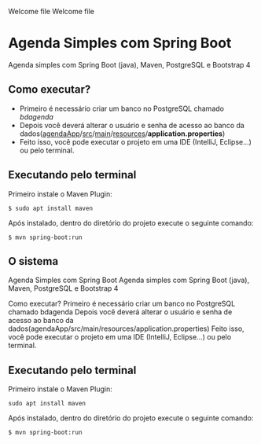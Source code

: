Welcome file
Welcome file

# Agenda Simples com Spring Boot
Agenda simples com Spring Boot (java), Maven, PostgreSQL e Bootstrap 4

## Como executar?
- Primeiro é necessário criar um banco no PostgreSQL chamado *bdagenda*
- Depois você deverá alterar o usuário e senha de acesso ao banco da dados([agendaApp](https://github.com/luca-gouveia/agenda-spring-boot/tree/master/agendaApp)/[src](https://github.com/luca-gouveia/agenda-spring-boot/tree/master/agendaApp/src)/[main](https://github.com/luca-gouveia/agenda-spring-boot/tree/master/agendaApp/src/main)/[resources](https://github.com/luca-gouveia/agenda-spring-boot/tree/master/agendaApp/src/main/resources)/**application.properties**) 
- Feito isso, você pode executar o projeto em uma IDE (IntelliJ, Eclipse...) ou pelo terminal.
## Executando pelo terminal
 Primeiro instale o Maven Plugin:

    $ sudo apt install maven

    
    
Após instalado, dentro do diretório do projeto execute o seguinte comando:

    $ mvn spring-boot:run
## O sistema

Agenda Simples com Spring Boot
Agenda simples com Spring Boot (java), Maven, PostgreSQL e Bootstrap 4

Como executar?
Primeiro é necessário criar um banco no PostgreSQL chamado bdagenda
Depois você deverá alterar o usuário e senha de acesso ao banco da dados(agendaApp/src/main/resources/application.properties)
Feito isso, você pode executar o projeto em uma IDE (IntelliJ, Eclipse…) ou pelo terminal.
## Executando pelo terminal
 Primeiro instale o Maven Plugin:


   `sudo apt install maven`
    
Após instalado, dentro do diretório do projeto execute o seguinte comando:

   `$ mvn spring-boot:run`
